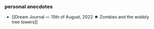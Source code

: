### personal anecdotes
- [[Dream Journal — 15th of August, 2022 ★ Zombies and the wobbly tree towers]] 